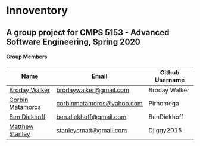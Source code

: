 # Innoventory
## A group project for CMPS 5153 - Advanced Software Engineering, Spring 2020

#### Group Members
| Name                                             | Email                     | Github Username |
| ------------------------------------------------ | ------------------------- | --------------- |
| [Broday Walker](https://github.com/BrodayWalker) | brodaywalker@gmail.com    | Broday Walker   |
| [Corbin Matamoros](https://github.com/Pirhomega) | corbinmatamoros@yahoo.com | Pirhomega       |
| [Ben Diekhoff](https://github.com/BenDiekhoff)   | ben.diekhoff@gmail.com    | BenDiekhoff     |
| [Matthew Stanley](https://github.com/Djiggy2015) | stanleycmatt@gmail.com    | Djiggy2015      |
